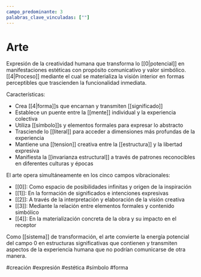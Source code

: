 ```yaml
---
campo_predominante: 3
palabras_clave_vinculadas: [""]
---
```


# Arte

Expresión de la creatividad humana que transforma lo [[0|potencial]] en manifestaciones estéticas con propósito comunicativo y valor simbólico. [[4|Proceso]] mediante el cual se materializa la visión interior en formas perceptibles que trascienden la funcionalidad inmediata.

Características:
- Crea [[4|forma]]s que encarnan y transmiten [[significado]]
- Establece un puente entre la [[mente]] individual y la experiencia colectiva
- Utiliza [[símbolo]]s y elementos formales para expresar lo abstracto
- Trasciende lo [[literal]] para acceder a dimensiones más profundas de la experiencia
- Mantiene una [[tension]] creativa entre la [[estructura]] y la libertad expresiva
- Manifiesta la [[invarianza estructural]] a través de patrones reconocibles en diferentes culturas y épocas

El arte opera simultáneamente en los cinco campos vibracionales:
- [[0]]: Como espacio de posibilidades infinitas y origen de la inspiración
- [[1]]: En la formación de significados e intenciones expresivas
- [[2]]: A través de la interpretación y elaboración de la visión creativa
- [[3]]: Mediante la relación entre elementos formales y contenido simbólico
- [[4]]: En la materialización concreta de la obra y su impacto en el receptor

Como [[sistema]] de transformación, el arte convierte la energía potencial del campo 0 en estructuras significativas que contienen y transmiten aspectos de la experiencia humana que no podrían comunicarse de otra manera.

#creación #expresión #estética #símbolo #forma
